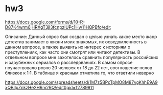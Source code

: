 # hw3
https://docs.google.com/forms/d/10-R-D87K4wrm6jHRXgT3jI3fcnpzIUPc1Hw11HQPBfo/edit

Описание: Данный опрос был создан с целью узнать какое место жанр детектив занимает в жизни моих знакомых, их осведомленность в данном вопросе, а также выявить их интерес к историям о преступлениях, как часто они смотрят или читают детективы. В отдельном вопросе мне захотелось сравнить популярность российских и зарубежных сериалов о расследованиях. В самом опросе поучаствовало ровно 20 человек от 18 до 22 лет, соотношение полов близкое к 1:1. В таблице я красным отметила то, что ответили неверно

https://docs.google.com/spreadsheets/d/1M7z5BPcTpMO8M87vgKhhE9A9xQBllpZnkzHe2HRm2RQ/edit#gid=12789911
